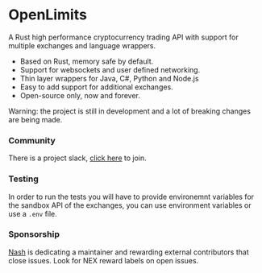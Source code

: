 # OpenLimits

A Rust high performance cryptocurrency trading API with support for multiple exchanges and language wrappers.

* Based on Rust, memory safe by default.
* Support for websockets and user defined networking.
* Thin layer wrappers for Java, C#, Python and Node.js
* Easy to add support for additional exchanges.
* Open-source only, now and forever.


Warning: the project is still in development and a lot of breaking changes are being made.


### Community

There is a project slack, [click here](https://join.slack.com/t/openlimitsworkspace/shared_invite/zt-fbtlnsva-fFaHHb2zSdc77Vrk7ayhSw) to join.

### Testing

In order to run the tests you will have to provide environemnt variables for the sandbox API of the exchanges, you can use environment variables or use a `.env` file.

### Sponsorship

[Nash](https://nash.io) is dedicating a maintainer and rewarding external contributors that close issues. Look for NEX reward labels on open issues.
